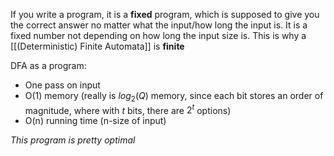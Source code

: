 If you write a program, it is a **fixed** program, which is supposed to give you the correct answer no matter what the input/how long the input is. It is a fixed number not depending on how long the input size is. This is why a [[(Deterministic) Finite Automata]] is **finite**

DFA as a program:
- One pass on input
- O(1) memory (really is $log_2(Q)$ memory, since each bit stores an order of magnitude, where with $t$ bits, there are $2^t$ options)
- O(n) running time (n-size of input)

*This program is pretty optimal*
